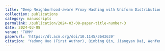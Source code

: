 ```yaml
---
title: "Deep Neighborhood-aware Proxy Hashing with Uniform Distribution Constraint for Cross-modal Retrieval"
collection: publications
category: manuscripts
permalink: /publication/2024-03-08-paper-title-number-3
date: 2024-03-08
venue: 'TOMM'
paperurl: 'https://dl.acm.org/doi/10.1145/3643639'
citation: 'Yadong Huo (First Author), Qinbing Qin, Jiangyan Dai, Wenfeng Zhang, Lei Huang, and Chengduan Wang. "Deep Neighborhood-aware Proxy Hashing with Uniform Distribution Constraint for Cross-modal Retrieval," ACM Transactions on Multimedia Computing, Communications and Applications, 20, 6, Article 169, Pages 1 - 23, doi: https://doi.org/10.1145/3643639'
---
```

